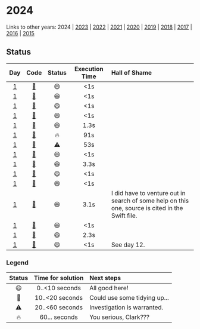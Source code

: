 # 2024

Links to other years: 
2024 | 
[2023](https://github.com/Wave39/AdventOfCode/blob/master/AdventOfCode/Puzzles/2023/README.md) |
[2022](https://github.com/Wave39/AdventOfCode/blob/master/AdventOfCode/Puzzles/2022/README.md) |
[2021](https://github.com/Wave39/AdventOfCode/blob/master/AdventOfCode/Puzzles/2021/README.md) |
[2020](https://github.com/Wave39/AdventOfCode/blob/master/AdventOfCode/Puzzles/2020/README.md) |
[2019](https://github.com/Wave39/AdventOfCode/blob/master/AdventOfCode/Puzzles/2019/README.md) |
[2018](https://github.com/Wave39/AdventOfCode/blob/master/AdventOfCode/Puzzles/2018/README.md) |
[2017](https://github.com/Wave39/AdventOfCode/blob/master/AdventOfCode/Puzzles/2017/README.md) |
[2016](https://github.com/Wave39/AdventOfCode/blob/master/AdventOfCode/Puzzles/2016/README.md) |
[2015](https://github.com/Wave39/AdventOfCode/blob/master/AdventOfCode/Puzzles/2015/README.md)

## Status

| Day | Code | Status | Execution Time | Hall of Shame |
| :---: | :---: | :---: | :---: | :--- |
| [1](https://adventofcode.com/2024/day/1) | [:book:](https://github.com/Wave39/AdventOfCode/blob/master/AdventOfCode/Puzzles/2024/Puzzle_2024_01.swift) | :smile: | <1s |
| [1](https://adventofcode.com/2024/day/2) | [:book:](https://github.com/Wave39/AdventOfCode/blob/master/AdventOfCode/Puzzles/2024/Puzzle_2024_02.swift) | :smile: | <1s |
| [1](https://adventofcode.com/2024/day/3) | [:book:](https://github.com/Wave39/AdventOfCode/blob/master/AdventOfCode/Puzzles/2024/Puzzle_2024_03.swift) | :smile: | <1s |
| [1](https://adventofcode.com/2024/day/4) | [:book:](https://github.com/Wave39/AdventOfCode/blob/master/AdventOfCode/Puzzles/2024/Puzzle_2024_04.swift) | :smile: | <1s |
| [1](https://adventofcode.com/2024/day/5) | [:book:](https://github.com/Wave39/AdventOfCode/blob/master/AdventOfCode/Puzzles/2024/Puzzle_2024_05.swift) | :smile: | 1.3s |
| [1](https://adventofcode.com/2024/day/6) | [:book:](https://github.com/Wave39/AdventOfCode/blob/master/AdventOfCode/Puzzles/2024/Puzzle_2024_06.swift) | :fire: | 91s |
| [1](https://adventofcode.com/2024/day/7) | [:book:](https://github.com/Wave39/AdventOfCode/blob/master/AdventOfCode/Puzzles/2024/Puzzle_2024_07.swift) | :warning: | 53s |
| [1](https://adventofcode.com/2024/day/8) | [:book:](https://github.com/Wave39/AdventOfCode/blob/master/AdventOfCode/Puzzles/2024/Puzzle_2024_08.swift) | :smile: | <1s |
| [1](https://adventofcode.com/2024/day/9) | [:book:](https://github.com/Wave39/AdventOfCode/blob/master/AdventOfCode/Puzzles/2024/Puzzle_2024_09.swift) | :smile: | 3.3s |
| [1](https://adventofcode.com/2024/day/10) | [:book:](https://github.com/Wave39/AdventOfCode/blob/master/AdventOfCode/Puzzles/2024/Puzzle_2024_10.swift) | :smile: | <1s |
| [1](https://adventofcode.com/2024/day/11) | [:book:](https://github.com/Wave39/AdventOfCode/blob/master/AdventOfCode/Puzzles/2024/Puzzle_2024_11.swift) | :smile: | <1s |
| [1](https://adventofcode.com/2024/day/12) | [:book:](https://github.com/Wave39/AdventOfCode/blob/master/AdventOfCode/Puzzles/2024/Puzzle_2024_12.swift) | :smile: | 3.1s | I did have to venture out in search of some help on this one, source is cited in the Swift file. |
| [1](https://adventofcode.com/2024/day/13) | [:book:](https://github.com/Wave39/AdventOfCode/blob/master/AdventOfCode/Puzzles/2024/Puzzle_2024_13.swift) | :smile: | <1s |
| [1](https://adventofcode.com/2024/day/14) | [:book:](https://github.com/Wave39/AdventOfCode/blob/master/AdventOfCode/Puzzles/2024/Puzzle_2024_14.swift) | :smile: | 2.3s |
| [1](https://adventofcode.com/2024/day/15) | [:book:](https://github.com/Wave39/AdventOfCode/blob/master/AdventOfCode/Puzzles/2024/Puzzle_2024_15.swift) | :smile: | <1s | See day 12. |

### Legend

| Status | Time for solution | Next steps |
| :---: | :---: | :--- |
| :smile: | 0..<10 seconds | All good here! |
| :eyes: | 10..<20 seconds | Could use some tidying up... |
| :warning: | 20..<60 seconds | Investigation is warranted. |
| :fire: | 60... seconds | You serious, Clark??? |

